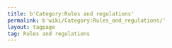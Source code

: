 ```yaml
---
title: b'Category:Rules and regulations'
permalink: b'wiki/Category:Rules_and_regulations/'
layout: tagpage
tag: Rules and regulations
---
```



